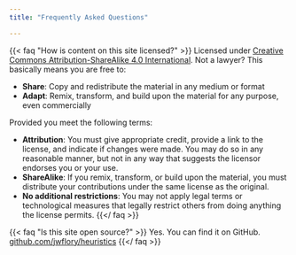 ```yaml
---
title: "Frequently Asked Questions"

---
```


{{< faq "How is content on this site licensed?" >}}
Licensed under [Creative Commons Attribution-ShareAlike 4.0 International](https://creativecommons.org/licenses/by-sa/4.0/).
Not a lawyer?
This basically means you are free to:

* **Share**:
  Copy and redistribute the material in any medium or format
* **Adapt**:
  Remix, transform, and build upon the material for any purpose, even commercially

Provided you meet the following terms:

* **Attribution**:
  You must give appropriate credit, provide a link to the license, and indicate if changes were made.
  You may do so in any reasonable manner, but not in any way that suggests the licensor endorses you or your use.
* **ShareAlike**:
  If you remix, transform, or build upon the material, you must distribute your contributions under the same license as the original.
* **No additional restrictions**:
  You may not apply legal terms or technological measures that legally restrict others from doing anything the license permits.
{{</ faq >}}

{{< faq "Is this site open source?" >}}
Yes.
You can find it on GitHub.
[github.com/jwflory/heuristics](https://github.com/jwflory/heuristics)
{{</ faq >}}
